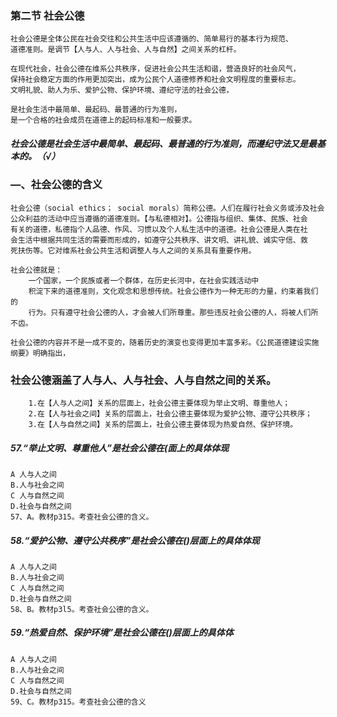 
### 第二节 社会公德
    社会公德是全体公民在社会交往和公共生活中应该遵循的、简单易行的基本行为规范、
    道德准则。是调节【人与人、人与社会、人与自然】之间关系的杠杆。

    在现代社会，社会公德在维系公共秩序，促进社会公共生活和谐，营造良好的社会风气，
    保持社会稳定方面的作用更加突出，成为公民个人道德修养和社会文明程度的重要标志。
    文明礼貌、助人为乐、爱护公物、保护环境、遵纪守法的社会公德，
    
    是社会生活中最简单、最起码、最普通的行为准则，
    是一个合格的社会成员在道德上的起码标准和一般要求。
##### 社会公德是社会生活中最简单、最起码、最普通的行为准则，而遵纪守法又是最基本的。（√）




### —、社会公德的含义
    社会公德（social ethics； social morals）简称公德。人们在履行社会义务或涉及社会
    公众利益的活动中应当遵循的道德准则。【与私德相对】。公德指与组织、集体、民族、社会
    有关的道德，私德指个人品德、作风、习惯以及个人私生活中的道德。社会公德是人类在社
    会生活中根据共同生活的需要而形成的，如遵守公共秩序、讲文明、讲礼貌、诚实守信、救
    死扶伤等。它对维系社会公共生活和调整人与人之间的关系具有重要作用。
    
    社会公德就是：
        一个国家，一个民族或者一个群体，在历史长河中，在社会实践活动中
        积淀下来的道德准则，文化观念和思想传统。社会公德作为一种无形的力量，约束着我们的
        行为。只有遵守社会公德的人，才会被人们所尊重。那些违反社会公德的人，将被人们所不齿。
    
    社会公德的内容并不是一成不变的，随着历史的演变也变得更加丰富多彩。《公民道德建设实施纲要》明确指出，
    
### 社会公德涵盖了人与人、人与社会、人与自然之间的关系。
        1.在【人与人之间】关系的层面上，社会公德主要体现为举止文明、尊重他人；
        2.在【人与社会之间】关系的层面上，社会公德主要体现为爱护公物、遵守公共秩序；
        3.在【人与自然之间】关系的层面上，社会公德主要体现为热爱自然、保护环境。

##### 57.“举止文明、尊重他人”是社会公德在(面上的具体体现
    A 人与人之间
    B.人与社会之间
    C 人与自然之间
    D.社会与自然之间
    57、A。教材p315。考查社会公德的含义。


##### 58.“爱护公物、遵守公共秩序”是社会公德在()层面上的具体体现
    A 人与人之间
    B.人与社会之间
    C 人与自然之间
    D.社会与自然之间
    58、B。教材p3l5。考查社会公德的含义。
    
##### 59.“热爱自然、保护环境”是社会公德在()层面上的具体体
    A 人与人之间
    B.人与社会之间
    C 人与自然之间
    D.社会与自然之间
    59、C。教材p315。考查社会公德的含义


